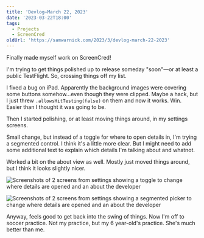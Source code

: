 ```yaml
---
title: 'Devlog—March 22, 2023'
date: '2023-03-22T18:00'
tags:
  - Projects
  - ScreenCred
oldUrl: 'https://samwarnick.com/2023/3/devlog-march-22-2023'
---
```


Finally made myself work on ScreenCred!

I'm trying to get things polished up to release someday "soon"—or at least a public TestFlight. So, crossing things off my list.

I fixed a bug on iPad. Apparently the background images were covering some buttons somehow...even though they were clipped. Maybe a hack, but I just threw `.allowsHitTesting(false)` on them and now it works. Win. Easier than I thought it was going to be.

Then I started polishing, or at least moving things around, in my settings screens.

Small change, but instead of a toggle for where to open details in, I'm trying a segmented control. I think it's a little more clear. But I might need to add some additional text to explain which details I'm talking about and whatnot.

Worked a bit on the about view as well. Mostly just moved things around, but I think it looks slightly nicer.

![Screenshots of 2 screens from settings showing a toggle to change where details are opened and an about the developer](/media/2023-03-22-settings-before.png "Before")

![Screenshots of 2 screens from settings showing a segmented picker to change where details are opened and an about the developer](/media/2023-03-22-settings-after.png "After")

Anyway, feels good to get back into the swing of things. Now I'm off to soccer practice. Not my practice, but my 6 year-old's practice. She's much better than me.
